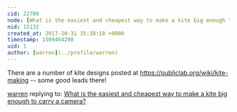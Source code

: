 ```yaml
---
cid: 22700
node: [What is the easiest and cheapest way to make a kite big enough to carry a camera?](../notes/warren/10-31-2017/what-is-the-easiest-and-cheapest-way-to-make-a-kite-big-enough-to-carry-a-camera)
nid: 15132
created_at: 2017-10-31 15:38:18 +0000
timestamp: 1509464298
uid: 1
author: [warren](../profile/warren)
---
```


There are a number of kite designs posted at https://publiclab.org/wiki/kite-making -- some good leads there!

[warren](../profile/warren) replying to: [What is the easiest and cheapest way to make a kite big enough to carry a camera?](../notes/warren/10-31-2017/what-is-the-easiest-and-cheapest-way-to-make-a-kite-big-enough-to-carry-a-camera)

